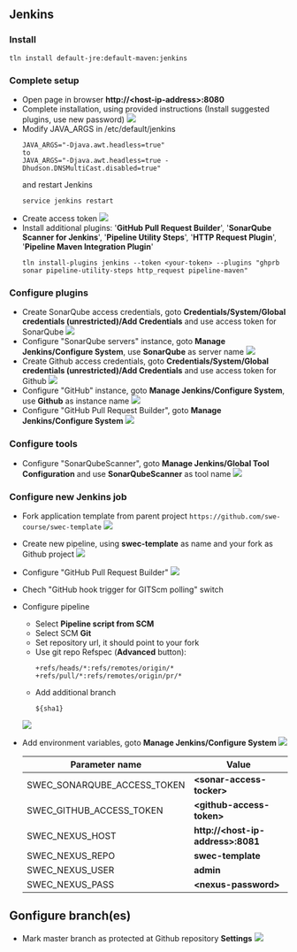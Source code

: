 ## Jenkins
### Install
  ```
  tln install default-jre:default-maven:jenkins
  ```
### Complete setup
* Open page in browser **http://\<host-ip-address\>:8080**
* Complete installation, using provided instructions (Install suggested plugins, use new password)
  ![](https://github.com/swe-course/swec-lectures/raw/master/imgs/jenkins-01.png)
* Modify JAVA_ARGS in /etc/default/jenkins
  ```
  JAVA_ARGS="-Djava.awt.headless=true"
  to
  JAVA_ARGS="-Djava.awt.headless=true -Dhudson.DNSMultiCast.disabled=true"
  ```
  and restart Jenkins
  ```
  service jenkins restart
  ```
* Create access token
  ![](https://github.com/swe-course/swec-lectures/raw/master/imgs/jenkins-13.png)
* Install additional plugins: '**GitHub Pull Request Builder**', '**SonarQube Scanner for Jenkins**', '**Pipeline Utility Steps**', '**HTTP Request Plugin**', '**Pipeline Maven Integration Plugin**'
  ```
  tln install-plugins jenkins --token <your-token> --plugins "ghprb sonar pipeline-utility-steps http_request pipeline-maven"
  ```
### Configure plugins
* Create SonarQube access credentials, goto **Credentials/System/Global credentials (unrestricted)/Add Credentials** and use access token for SonarQube
  ![](https://github.com/swe-course/swec-lectures/raw/master/imgs/jenkins-02.png)
* Configure "SonarQube servers" instance, goto **Manage Jenkins/Configure System**, use **SonarQube** as server name 
  ![](https://github.com/swe-course/swec-lectures/raw/master/imgs/jenkins-03.png)
* Create Github access credentials, goto **Credentials/System/Global credentials (unrestricted)/Add Credentials** and use access token for Github
  ![](https://github.com/swe-course/swec-lectures/raw/master/imgs/jenkins-04.png)
* Configure "GitHub" instance, goto **Manage Jenkins/Configure System**, use **Github** as instance name
  ![](https://github.com/swe-course/swec-lectures/raw/master/imgs/jenkins-05.png)
* Configure "GitHub Pull Request Builder", goto **Manage Jenkins/Configure System**
  ![](https://github.com/swe-course/swec-lectures/raw/master/imgs/jenkins-06.png)

### Configure tools
* Configure "SonarQubeScanner", goto **Manage Jenkins/Global Tool Configuration** and use **SonarQubeScanner** as tool name
  ![](https://github.com/swe-course/swec-lectures/raw/master/imgs/jenkins-07.png)

### Configure new Jenkins job
* Fork application template from parent project ```https://github.com/swe-course/swec-template```
  ![](https://github.com/swe-course/swec-lectures/raw/master/imgs/jenkins-12.png)  
* Create new pipeline, using **swec-template** as name and your fork as Github project
  ![](https://github.com/swe-course/swec-lectures/raw/master/imgs/jenkins-08.png)

* Configure "GitHub Pull Request Builder"
  ![](https://github.com/swe-course/swec-lectures/raw/master/imgs/jenkins-09.png)
* Chech "GitHub hook trigger for GITScm polling" switch
* Configure pipeline
  * Select **Pipeline script from SCM**
  * Select SCM **Git**
  * Set repository url, it should point to your fork
  * Use git repo Refspec (**Advanced** button):
    ```
    +refs/heads/*:refs/remotes/origin/* +refs/pull/*:refs/remotes/origin/pr/*
     ```
  * Add additional branch
    ```
    ${sha1}
    ```
  ![](https://github.com/swe-course/swec-lectures/raw/master/imgs/jenkins-10.png)

* Add environment variables, goto **Manage Jenkins/Configure System**
  ![](https://github.com/swe-course/swec-lectures/raw/master/imgs/jenkins-14.png)

  | Parameter name | Value |
  | --- | --- |
  | SWEC_SONARQUBE_ACCESS_TOKEN | **\<sonar-access-tocker\>** |
  | SWEC_GITHUB_ACCESS_TOKEN | **\<github-access-token\>** |
  | SWEC_NEXUS_HOST | **http://\<host-ip-address\>:8081** |
  | SWEC_NEXUS_REPO | **swec-template** |
  | SWEC_NEXUS_USER | **admin** |
  | SWEC_NEXUS_PASS | **\<nexus-password\>** |


## Gonfigure branch(es)
* Mark master branch as protected at Github repository **Settings**
  ![](https://github.com/swe-course/swec-lectures/raw/master/imgs/github-02.png)





